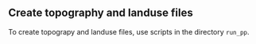 ## Create topography and landuse files

To create topograpy and landuse files, use scripts in the directory `run_pp`.

